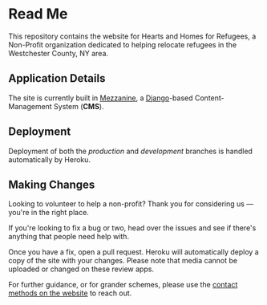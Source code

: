 # Read Me

This repository contains the website for Hearts and Homes for Refugees,
a Non-Profit organization dedicated to helping relocate refugees in the
Westchester County, NY area.

## Application Details

The site is currently built in [Mezzanine](http://mezzanine.jupo.org/),
a [Django](https://www.djangoproject.com/)-based Content-Management
System (**CMS**).

## Deployment

Deployment of both the _production_ and _development_ branches is handled automatically by Heroku.

## Making Changes

Looking to volunteer to help a non-profit? Thank you for considering us
— you're in the right place.

If you're looking to fix a bug or two, head over the issues and see if
there's anything that people need help with.

Once you have a fix, open a pull request. Heroku will automatically
deploy a copy of the site with your changes. Please note that media
cannot be uploaded or changed on these review apps.

For further guidance, or for grander schemes, please use the [contact
methods on the website](https://www.heartsandhomesforrefugees.org) to
reach out.
